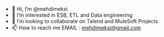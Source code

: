 - 👋 Hi, I’m @mehdimeksi
- 👀 I’m interested in ESB, ETL and Data engineering
- 💞️ I’m looking to collaborate on Talend and MuleSoft Projects
- 📫 How to reach me EMAIL : mehdimeksi@gmail.com

<!---
mehdimeksi/mehdimeksi is a ✨ special ✨ repository because its `README.md` (this file) appears on your GitHub profile.
You can click the Preview link to take a look at your changes.
--->
